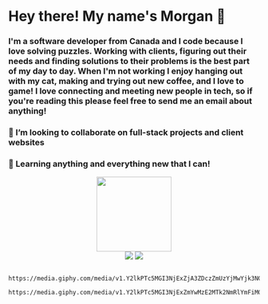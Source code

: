 #                                                           Hey there! My name's Morgan 👋

### I'm a software developer from Canada and I code because I love solving puzzles. Working with clients, figuring out their needs and finding solutions to their problems is the best part of my day to day. When I'm not working I enjoy hanging out with my cat, making and trying out new coffee, and I love to game! I love connecting and meeting new people in tech, so if you're reading this please feel free to send me an email about anything!
     
### 👯 I’m looking to collaborate on full-stack projects and client websites
### 🤔 Learning anything and everything new that I can!


<div id="header" align="center">
     <img src="https://media.giphy.com/media/v1.Y2lkPTc5MGI3NjExZjA3ZDczZmUzYjMwYjk3NGQyOGFmNjg1OGZkNmVkYWRlNmU2MzM4OCZjdD1z/M9gbBd9nbDrOTu1Mqx/giphy.gif" width="150" height="150">
<div id="badges">
<a href="https://www.linkedin.com/in/morganewanchuk/" target="_blank" rel="noopener noreferrer"><img src="https://shields.io/badge/LinkedIn-blue?logo=linkedin&logoColor=white&style=for-the-badge"></a>
<img src="https://img.shields.io/badge/Twitter-blue?style=for-the-badge&logo=twitter&logoColor=white">
</div>

     
     https://media.giphy.com/media/v1.Y2lkPTc5MGI3NjExZjA3ZDczZmUzYjMwYjk3NGQyOGFmNjg1OGZkNmVkYWRlNmU2MzM4OCZjdD1z/M9gbBd9nbDrOTu1Mqx/giphy.gif
     https://media.giphy.com/media/v1.Y2lkPTc5MGI3NjExZmYwMzE2MTk2NmRlYmFiMGE2NTk5YmVhODY3ZjhmODc1ZjIxNjlhYSZjdD1n/JWybLzXs7Hn0JKhSji/giphy.gif
